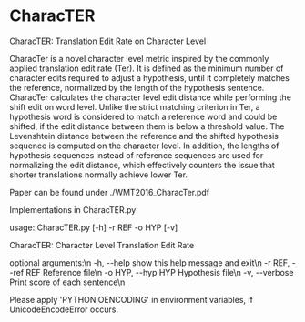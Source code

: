 # CharacTER

CharacTER: Translation Edit Rate on Character Level

CharacTer is a novel character level metric inspired by the commonly applied translation edit rate (Ter). It is defined as the minimum number of character edits required to adjust a hypothesis, until it completely matches the reference, normalized by the length of the hypothesis sentence. CharacTer calculates the character level edit distance while performing the shift edit on word level. Unlike the strict matching criterion in Ter, a hypothesis word is considered to match a reference word and could be shifted, if the edit distance between them is below a threshold value. The Levenshtein distance between the reference and the shifted hypothesis sequence is computed on the character level. In addition, the lengths of hypothesis sequences instead of reference sequences are used for normalizing the edit distance, which effectively counters the issue that shorter translations normally achieve lower Ter.

Paper can be found under ./WMT2016_CharacTer.pdf

Implementations in CharacTER.py

usage: CharacTER.py [-h] -r REF -o HYP [-v]

CharacTER: Character Level Translation Edit Rate

optional arguments:\n
  -h, --help         show this help message and exit\n
  -r REF, --ref REF  Reference file\n
  -o HYP, --hyp HYP  Hypothesis file\n
  -v, --verbose      Print score of each sentence\n

Please apply 'PYTHONIOENCODING' in environment variables, if 
UnicodeEncodeError occurs.

